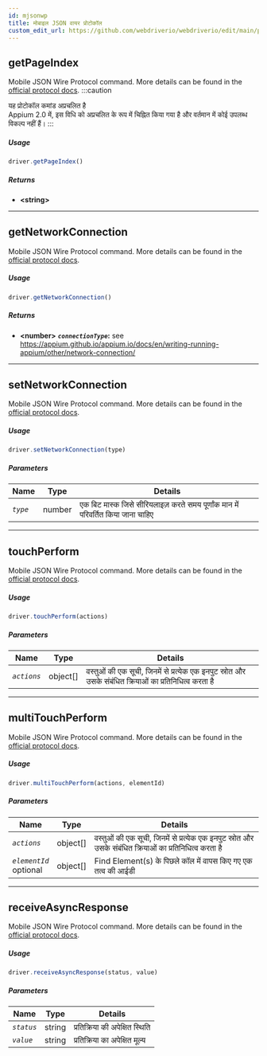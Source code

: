 ```yaml
---
id: mjsonwp
title: मोबाइल JSON वायर प्रोटोकॉल
custom_edit_url: https://github.com/webdriverio/webdriverio/edit/main/packages/wdio-protocols/src/protocols/mjsonwp.ts
---
```


## getPageIndex
Mobile JSON Wire Protocol command. More details can be found in the [official protocol docs](https://github.com/appium/appium-base-driver/blob/master/docs/mjsonwp/protocol-methods.md#mobile-json-wire-protocol-endpoints).
:::caution

यह प्रोटोकॉल कमांड अप्रचलित है<br />Appium 2.0 में, इस विधि को अप्रचलित के रूप में चिह्नित किया गया है और वर्तमान में कोई उपलब्ध विकल्प नहीं हैं।
:::

##### Usage

```js
driver.getPageIndex()
```


##### Returns

- **&lt;string&gt;**



---

## getNetworkConnection
Mobile JSON Wire Protocol command. More details can be found in the [official protocol docs](https://github.com/SeleniumHQ/mobile-spec/blob/master/spec-draft.md#device-modes).

##### Usage

```js
driver.getNetworkConnection()
```


##### Returns

- **&lt;number&gt;**
            **<code><var>connectionType</var></code>:** see https://appium.github.io/appium.io/docs/en/writing-running-appium/other/network-connection/


---

## setNetworkConnection
Mobile JSON Wire Protocol command. More details can be found in the [official protocol docs](https://github.com/SeleniumHQ/mobile-spec/blob/master/spec-draft.md#device-modes).

##### Usage

```js
driver.setNetworkConnection(type)
```


##### Parameters

<table>
  <thead>
    <tr>
      <th>Name</th><th>Type</th><th>Details</th>
    </tr>
  </thead>
  <tbody>
    <tr>
      <td><code><var>type</var></code></td>
      <td>number</td>
      <td>एक बिट मास्क जिसे सीरियलाइज़ करते समय पूर्णांक मान में परिवर्तित किया जाना चाहिए</td>
    </tr>
  </tbody>
</table>



---

## touchPerform
Mobile JSON Wire Protocol command. More details can be found in the [official protocol docs](https://github.com/SeleniumHQ/mobile-spec/blob/master/spec-draft.md#touch-gestures).

##### Usage

```js
driver.touchPerform(actions)
```


##### Parameters

<table>
  <thead>
    <tr>
      <th>Name</th><th>Type</th><th>Details</th>
    </tr>
  </thead>
  <tbody>
    <tr>
      <td><code><var>actions</var></code></td>
      <td>object[]</td>
      <td>वस्तुओं की एक सूची, जिनमें से प्रत्येक एक इनपुट स्रोत और उसके संबंधित क्रियाओं का प्रतिनिधित्व करता है</td>
    </tr>
  </tbody>
</table>



---

## multiTouchPerform
Mobile JSON Wire Protocol command. More details can be found in the [official protocol docs](https://github.com/SeleniumHQ/mobile-spec/blob/master/spec-draft.md#touch-gestures).

##### Usage

```js
driver.multiTouchPerform(actions, elementId)
```


##### Parameters

<table>
  <thead>
    <tr>
      <th>Name</th><th>Type</th><th>Details</th>
    </tr>
  </thead>
  <tbody>
    <tr>
      <td><code><var>actions</var></code></td>
      <td>object[]</td>
      <td>वस्तुओं की एक सूची, जिनमें से प्रत्येक एक इनपुट स्रोत और उसके संबंधित क्रियाओं का प्रतिनिधित्व करता है</td>
    </tr>
    <tr>
      <td><code><var>elementId</var></code><br /><span className="label labelWarning">optional</span></td>
      <td>object[]</td>
      <td>Find Element(s) के पिछले कॉल में वापस किए गए एक तत्व की आईडी</td>
    </tr>
  </tbody>
</table>



---

## receiveAsyncResponse
Mobile JSON Wire Protocol command. More details can be found in the [official protocol docs](https://github.com/appium/appium-base-driver/blob/master/docs/mjsonwp/protocol-methods.md#mobile-json-wire-protocol-endpoints).

##### Usage

```js
driver.receiveAsyncResponse(status, value)
```


##### Parameters

<table>
  <thead>
    <tr>
      <th>Name</th><th>Type</th><th>Details</th>
    </tr>
  </thead>
  <tbody>
    <tr>
      <td><code><var>status</var></code></td>
      <td>string</td>
      <td>प्रतिक्रिया की अपेक्षित स्थिति</td>
    </tr>
    <tr>
      <td><code><var>value</var></code></td>
      <td>string</td>
      <td>प्रतिक्रिया का अपेक्षित मूल्य</td>
    </tr>
  </tbody>
</table>